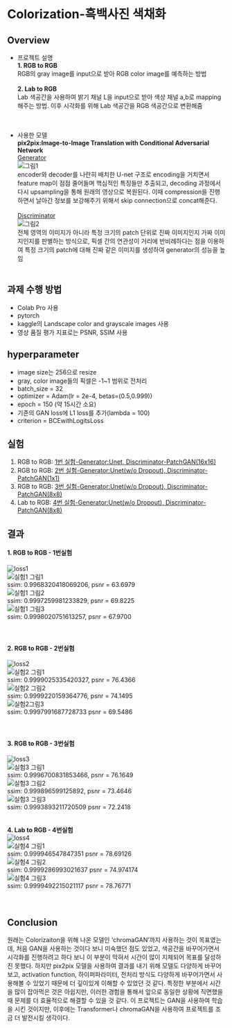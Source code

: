 # Colorization-흑백사진 색채화
## Overview 
* 프로젝트 설명<br>
**1. RGB to RGB**<br>
  RGB의 gray image를 input으로 받아 RGB color image를 예측하는 방법<br><br>
**2. Lab to RGB**<br>
  Lab 색공간을 사용하여 밝기 채널 L을 input으로 받아 색상 채널 a,b로 mapping해주는 방법. 이후 시각화를 위해 Lab 색공간을 RGB 색공간으로 변환해줌<br><br><br>
 
* 사용한 모델<br>
**pix2pix:Image-to-Image Translation with Conditional Adversarial Network**<br>
<u>Generator</u><br>
![그림1](https://user-images.githubusercontent.com/65711055/146670653-dfebf137-c4d6-4e74-9126-14802eda463b.png)<br>
encoder와 decoder를 나란히 배치한 U-net 구조로 encoding을 거치면서 feature map이 점점 줄어들며 핵심적인 특징들만 추출되고, decoding 과정에서 다시 upsampling을 통해 원래의 영상으로 복원된다. 이때 compression을 진행하면서 날아간 정보를 보강해주기 위해서 skip connection으로 concat해준다.<br><br>
<u>Discriminator</u><br>
![그림2](https://user-images.githubusercontent.com/65711055/146670768-2114d764-7e3a-4494-8357-5ab61aa3bbb8.png)<br>
전체 영역의 이미지가 아니라 특정 크기의 patch 단위로 진짜 이미지인지 가짜 이미지인지를 판별하는 방식으로, 픽셀 간의 연관성이 거리에 반비례하다는 점을 이용하여 특정 크기의 patch에 대해 진짜 같은 이미지를 생성하여 generator의 성능을 높임<br><br>


## 과제 수행 방법
* Colab Pro 사용
* pytorch
* kaggle의 Landscape color and grayscale images 사용
* 영상 품질 평가 지표로는 PSNR, SSIM 사용

## hyperparameter
* image size는 256으로 resize
* gray, color image들의 픽셀은 -1~1 범위로 전처리
* batch_size = 32
* optimizer = Adam(lr = 2e-4, betas=(0.5,0.999))
* epoch = 150 (약 15시간 소요)
* 기존의 GAN loss에 L1 loss를 추가(lambda = 100)
* criterion = BCEwithLogitsLoss

## 실험
1. RGB to RGB: [1번 실험-Generator:Unet, Discriminator-PatchGAN(16x16)](#RGB_to_RGB.ipynb)<br>
2. RGB to RGB: [2번 실험-Generator:Unet(w/o Dropout), Discriminator-PatchGAN(1x1)](#RGB_to_RGB.ipynb)
4. RGB to RGB: [3번 실험-Generator:Unet(w/o Dropout), Discriminator-PatchGAN(8x8)](#RGB_to_RGB.ipynb)
5. Lab to RGB: [4번 실험-Generator:Unet(w/o Dropout), Discriminator-PatchGAN(8x8)](#Lab_to_RGB.ipynb)

## 결과
#### **1. RGB to RGB - 1번실험**<br>
![loss1](https://user-images.githubusercontent.com/65711055/146713838-7c9b4a5d-cd7c-4b8a-9b9b-83928d568b0f.png)<br>
![실험1 그림1](https://user-images.githubusercontent.com/65711055/146713850-812d6937-b94e-44c2-8571-94108219a989.png)<br>
ssim:  0.9968320418069206, psnr = 63.6979<br>
![실험1 그림2](https://user-images.githubusercontent.com/65711055/146713858-332fa3e9-3e3a-4526-a75e-3143a1669b46.png)<br>
ssim:  0.9997259981233829, psnr = 69.8225<br>
![실험1 그림3](https://user-images.githubusercontent.com/65711055/146713866-d27ee26c-2d8d-4595-99fb-c9ec7bc4dfb7.png)<br>
ssim:  0.9998020751613257, psnr = 67.9700<br><br><br>
#### **2. RGB to RGB - 2번실험**<br>
![loss2](https://user-images.githubusercontent.com/65711055/146714624-76205361-3f66-44c4-8257-78ff578968f3.png)<br>
![실험2 그림1](https://user-images.githubusercontent.com/65711055/146714636-c1ac6dbe-1486-4a60-8d3a-2f9d0883a7d5.png)<br>
ssim:  0.9999025335420327, psnr = 76.4366<br>
![실험2 그림2](https://user-images.githubusercontent.com/65711055/146714644-fbfcfba1-42fa-421d-a3b6-ca1a02289342.png)<br>
ssim:  0.9999220159364776, psnr = 74.1495<br>
![실험2그림3](https://user-images.githubusercontent.com/65711055/146714678-256ba3d6-ffab-4dd1-adff-66c92223b561.png)<br>
ssim:  0.9997991687728733 psnr =  69.5486<br><br><br>
#### **3. RGB to RGB - 3번실험**<br>
![loss3](https://user-images.githubusercontent.com/65711055/146714903-e88e38c6-e5e8-4ebd-b8e9-0c8aa831bbf4.png)<br>
![실험3 그림1](https://user-images.githubusercontent.com/65711055/146714911-24577252-f524-419a-be3a-13ace25fb15e.png)<br>
ssim:  0.9996700831853466, psnr = 76.1649<br>
![실험3 그림2](https://user-images.githubusercontent.com/65711055/146714927-ac61beb8-3f13-45a7-a411-bc1a13d54ed2.png)<br>
ssim:  0.999896599125892, psnr = 73.4646<br>
![실험3 그림3](https://user-images.githubusercontent.com/65711055/146714941-5d77a390-9635-4110-8a59-f6bfed70e36a.png)<br>
ssim:  0.9993893211720509 psnr = 72.2418<br><br><br>
**4. Lab to RGB - 4번실험**<br>
![loss4](https://user-images.githubusercontent.com/65711055/146715478-f822f386-aa43-4314-81b4-7dbb187be7d9.png)<br>
![실험4 그림1](https://user-images.githubusercontent.com/65711055/146715488-764c8deb-8547-4cec-af6c-2be74e9a8aab.png)<br>
ssim:  0.999946547847351 psnr =  78.69126<br>
![실험4 그림2](https://user-images.githubusercontent.com/65711055/146715502-cffe3ca3-3749-4787-9bf5-07230a84d39d.png)<br>
ssim:  0.9999286993021637 psnr =  74.974174<br>
![실험4 그림3](https://user-images.githubusercontent.com/65711055/146715521-96fd179f-44b4-48d8-aab9-3c0b2cb2e712.png)<br>
ssim:  0.9999492215021117 psnr =  78.76771<br><br><br>
## Conclusion
원래는 Colorizaiton을 위해 나온 모델인 ‘chromaGAN’까지 사용하는 것이 목표였는데, 처음 GAN을 사용하는 것이다 보니 미숙했던 점도 있었고, 색공간을 바꾸어가면서 시각화를 진행하려고 하다 보니 이 부분이 막혀서 시간이 많이 지체되어 목표를 달성하진 못했다. 하지만 pix2pix 모델을 사용하여 결과를 내기 위해 모델도 다양하게 바꾸어보고, activation function, 하이퍼파라미터, 전처리 방식도 다양하게 바꾸어가면서 사용해볼 수 있었기 때문에 더 깊이있게 이해할 수 있었던 것 같다. 특정한 부분에서 시간을 많이 잡아먹은 것은 아쉽지만, 이러한 경험을 통해서 앞으로 동일한 상황에 직면했을 때 문제를 더 효율적으로 해결할 수 있을 것 같다. 이 프로젝트는 GAN을 사용하여 학습을 시킨 것이지만, 이후에는 Transformer나 chromaGAN을 사용하여 프로젝트를 조금 더 발전시킬 생각이다. 
